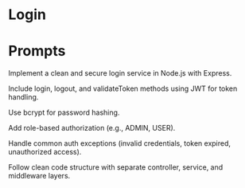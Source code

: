 # Login

# Prompts

Implement a clean and secure login service in Node.js with Express.

Include login, logout, and validateToken methods using JWT for token handling.

Use bcrypt for password hashing.

Add role-based authorization (e.g., ADMIN, USER).

Handle common auth exceptions (invalid credentials, token expired, unauthorized access).

Follow clean code structure with separate controller, service, and middleware layers.
